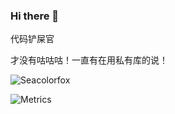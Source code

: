 ### Hi there 👋

<!--
**Seacolorfox/Seacolorfox** is a ✨ _special_ ✨ repository because its `README.md` (this file) appears on your GitHub profile.

Here are some ideas to get you started:

- 🔭 I’m currently working on ...
- 🌱 I’m currently learning ...
- 👯 I’m looking to collaborate on ...
- 🤔 I’m looking for help with ...
- 💬 Ask me about ...
- 📫 How to reach me: ...
- 😄 Pronouns: ...
- ⚡ Fun fact: ...
-->

代码铲屎官

才没有咕咕咕！一直有在用私有库的说！

![Seacolorfox](https://count.getloli.com/get/@Seacolorfox?theme=rule34)

![Metrics](https://metrics.lecoq.io/Seacolorfox?template=classic&base.header=0&base.activity=0&base.community=0&base.repositories=0&base.metadata=0&achievements=1&skyline=1&isocalendar=1&base.indepth=false&isocalendar.duration=full-year&achievements.threshold=C&achievements.secrets=true&achievements.display=compact&achievements.limit=0&skyline.frames=60&skyline.quality=0.5&skyline.compatibility=true&config.timezone=Asia%2FHong_Kong)
